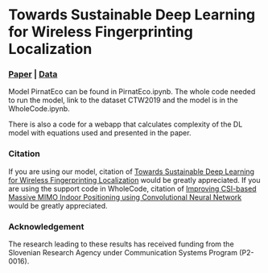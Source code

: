 # Towards Sustainable Deep Learning for Wireless Fingerprinting Localization

### [Paper](https://ieeexplore.ieee.org/document/9838464) | [Data](https://data.ieeemlc.org/Ds1Detail)

Model PirnatEco can be found in PirnatEco.ipynb. The whole code needed to run the model, link to the dataset CTW2019 and the model is in the WholeCode.ipynb.

There is also a code for a webapp that calculates complexity of the DL model with equations used and presented in the paper.

### Citation

If you are using our model, citation of [Towards Sustainable Deep Learning for Wireless Fingerprinting Localization](https://ieeexplore.ieee.org/document/9838464) would be greatly appreciated.
If you are using the support code in WholeCode, citation of [Improving CSI-based Massive MIMO Indoor Positioning using Convolutional Neural Network](https://arxiv.org/abs/2102.03130) would be greatly appreciated.

### Acknowledgement

The research leading to these results has received funding from the Slovenian Research Agency under Communication Systems Program (P2-0016).
